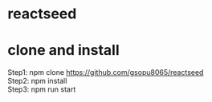 # reactseed


# clone and install <br/>
Step1: npm clone https://github.com/gsopu8065/reactseed <br/>
Step2: npm install <br/>
Step3: npm run start <br/>
